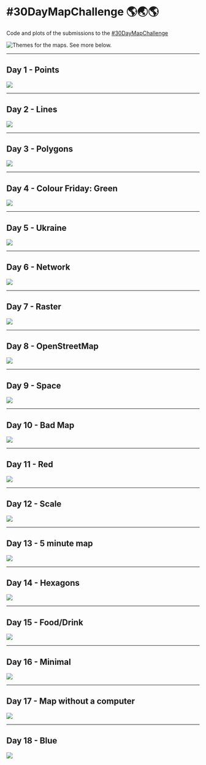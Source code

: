 # #30DayMapChallenge 🌎🌏🌎

Code and plots of the submissions to the [#30DayMapChallenge](https://github.com/tjukanovt/30DayMapChallenge) 

![Themes for the maps. See more below.](https://github.com/tjukanovt/30DayMapChallenge/raw/main/images/flyers/30dmc-2022.png)

___
## Day 1 - Points

<a href="Day1"><img src="Day1/day1_2022.png"/></a>

___
## Day 2 - Lines

<a href="Day2"><img src="Day2/day2_2022.png"/></a>

___
## Day 3 - Polygons

<a href="Day3"><img src="Day3/day3_2022_polished.png"/></a>

___
## Day 4 - Colour Friday: Green

<a href="Day4"><img src="Day4/day4_2022_polished.png"/></a>

___
## Day 5 - Ukraine

<a href="Day5"><img src="Day5/day5_2022_polished.png"/></a>

___
## Day 6 - Network

<a href="Day6"><img src="Day6/day6.png"/></a>

___
## Day 7 - Raster

<a href="Day7"><img src="Day7/day7.png"/></a>

___
## Day 8 - OpenStreetMap

<a href="Day8"><img src="Day8/day8_2022.png"/></a>

___
## Day 9 - Space

<a href="Day9"><img src="Day9/day9_polished.png"/></a>

___
## Day 10 - Bad Map

<a href="Day10"><img src="Day10/day10.png"/></a>

___
## Day 11 - Red

<a href="Day11"><img src="Day11/day11_polished.png"/></a>

___
## Day 12 - Scale

<a href="Day12"><img src="Day12/day12.png"/></a>

___
## Day 13 - 5 minute map

<a href="Day13"><img src="Day13/day13.png"/></a>

___
## Day 14 - Hexagons

<a href="Day14"><img src="Day14/day14.png"/></a>

___

## Day 15 - Food/Drink

<a href="Day15"><img src="Day15/day15.png"/></a>

___

## Day 16 - Minimal

<a href="Day16"><img src="Day16/day16.png"/></a>

___

## Day 17 - Map without a computer

<a href="Day17"><img src="Day17/day17.png"/></a>

___

## Day 18 - Blue

<a href="Day18"><img src="Day18/day18_polished.png"/></a>
